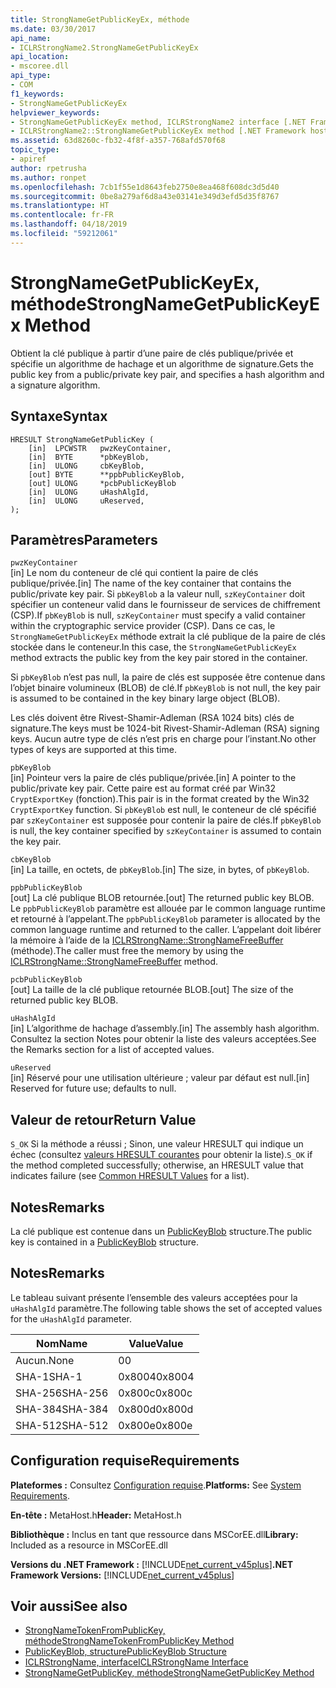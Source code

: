 ```yaml
---
title: StrongNameGetPublicKeyEx, méthode
ms.date: 03/30/2017
api_name:
- ICLRStrongName2.StrongNameGetPublicKeyEx
api_location:
- mscoree.dll
api_type:
- COM
f1_keywords:
- StrongNameGetPublicKeyEx
helpviewer_keywords:
- StrongNameGetPublicKeyEx method, ICLRStrongName2 interface [.NET Framework hosting]
- ICLRStrongName2::StrongNameGetPublicKeyEx method [.NET Framework hosting]
ms.assetid: 63d8260c-fb32-4f8f-a357-768afd570f68
topic_type:
- apiref
author: rpetrusha
ms.author: ronpet
ms.openlocfilehash: 7cb1f55e1d8643feb2750e8ea468f608dc3d5d40
ms.sourcegitcommit: 0be8a279af6d8a43e03141e349d3efd5d35f8767
ms.translationtype: HT
ms.contentlocale: fr-FR
ms.lasthandoff: 04/18/2019
ms.locfileid: "59212061"
---
```

# <a name="strongnamegetpublickeyex-method"></a><span data-ttu-id="10fe4-102">StrongNameGetPublicKeyEx, méthode</span><span class="sxs-lookup"><span data-stu-id="10fe4-102">StrongNameGetPublicKeyEx Method</span></span>
<span data-ttu-id="10fe4-103">Obtient la clé publique à partir d’une paire de clés publique/privée et spécifie un algorithme de hachage et un algorithme de signature.</span><span class="sxs-lookup"><span data-stu-id="10fe4-103">Gets the public key from a public/private key pair, and specifies a hash algorithm and a signature algorithm.</span></span>  
  
## <a name="syntax"></a><span data-ttu-id="10fe4-104">Syntaxe</span><span class="sxs-lookup"><span data-stu-id="10fe4-104">Syntax</span></span>  
  
```  
HRESULT StrongNameGetPublicKey (   
    [in]  LPCWSTR   pwzKeyContainer,  
    [in]  BYTE      *pbKeyBlob,  
    [in]  ULONG     cbKeyBlob,  
    [out] BYTE      **ppbPublicKeyBlob,  
    [out] ULONG     *pcbPublicKeyBlob  
    [in]  ULONG     uHashAlgId,  
    [in]  ULONG     uReserved,  
);  
```  
  
## <a name="parameters"></a><span data-ttu-id="10fe4-105">Paramètres</span><span class="sxs-lookup"><span data-stu-id="10fe4-105">Parameters</span></span>  
 `pwzKeyContainer`  
 <span data-ttu-id="10fe4-106">[in] Le nom du conteneur de clé qui contient la paire de clés publique/privée.</span><span class="sxs-lookup"><span data-stu-id="10fe4-106">[in] The name of the key container that contains the public/private key pair.</span></span> <span data-ttu-id="10fe4-107">Si `pbKeyBlob` a la valeur null, `szKeyContainer` doit spécifier un conteneur valid dans le fournisseur de services de chiffrement (CSP).</span><span class="sxs-lookup"><span data-stu-id="10fe4-107">If `pbKeyBlob` is null, `szKeyContainer` must specify a valid container within the cryptographic service provider (CSP).</span></span> <span data-ttu-id="10fe4-108">Dans ce cas, le `StrongNameGetPublicKeyEx` méthode extrait la clé publique de la paire de clés stockée dans le conteneur.</span><span class="sxs-lookup"><span data-stu-id="10fe4-108">In this case, the `StrongNameGetPublicKeyEx` method extracts the public key from the key pair stored in the container.</span></span>  
  
 <span data-ttu-id="10fe4-109">Si `pbKeyBlob` n’est pas null, la paire de clés est supposée être contenue dans l’objet binaire volumineux (BLOB) de clé.</span><span class="sxs-lookup"><span data-stu-id="10fe4-109">If `pbKeyBlob` is not null, the key pair is assumed to be contained in the key binary large object (BLOB).</span></span>  
  
 <span data-ttu-id="10fe4-110">Les clés doivent être Rivest-Shamir-Adleman (RSA 1024 bits) clés de signature.</span><span class="sxs-lookup"><span data-stu-id="10fe4-110">The keys must be 1024-bit Rivest-Shamir-Adleman (RSA) signing keys.</span></span> <span data-ttu-id="10fe4-111">Aucun autre type de clés n’est pris en charge pour l’instant.</span><span class="sxs-lookup"><span data-stu-id="10fe4-111">No other types of keys are supported at this time.</span></span>  
  
 `pbKeyBlob`  
 <span data-ttu-id="10fe4-112">[in] Pointeur vers la paire de clés publique/privée.</span><span class="sxs-lookup"><span data-stu-id="10fe4-112">[in] A pointer to the public/private key pair.</span></span> <span data-ttu-id="10fe4-113">Cette paire est au format créé par Win32 `CryptExportKey` (fonction).</span><span class="sxs-lookup"><span data-stu-id="10fe4-113">This pair is in the format created by the Win32 `CryptExportKey` function.</span></span> <span data-ttu-id="10fe4-114">Si `pbKeyBlob` est null, le conteneur de clé spécifié par `szKeyContainer` est supposée pour contenir la paire de clés.</span><span class="sxs-lookup"><span data-stu-id="10fe4-114">If `pbKeyBlob` is null, the key container specified by `szKeyContainer` is assumed to contain the key pair.</span></span>  
  
 `cbKeyBlob`  
 <span data-ttu-id="10fe4-115">[in] La taille, en octets, de `pbKeyBlob`.</span><span class="sxs-lookup"><span data-stu-id="10fe4-115">[in] The size, in bytes, of `pbKeyBlob`.</span></span>  
  
 `ppbPublicKeyBlob`  
 <span data-ttu-id="10fe4-116">[out] La clé publique BLOB retournée.</span><span class="sxs-lookup"><span data-stu-id="10fe4-116">[out] The returned public key BLOB.</span></span> <span data-ttu-id="10fe4-117">Le `ppbPublicKeyBlob` paramètre est allouée par le common language runtime et retourné à l’appelant.</span><span class="sxs-lookup"><span data-stu-id="10fe4-117">The `ppbPublicKeyBlob` parameter is allocated by the common language runtime and returned to the caller.</span></span> <span data-ttu-id="10fe4-118">L’appelant doit libérer la mémoire à l’aide de la [ICLRStrongName::StrongNameFreeBuffer](../../../../docs/framework/unmanaged-api/hosting/iclrstrongname-strongnamefreebuffer-method.md) (méthode).</span><span class="sxs-lookup"><span data-stu-id="10fe4-118">The caller must free the memory by using the [ICLRStrongName::StrongNameFreeBuffer](../../../../docs/framework/unmanaged-api/hosting/iclrstrongname-strongnamefreebuffer-method.md) method.</span></span>  
  
 `pcbPublicKeyBlob`  
 <span data-ttu-id="10fe4-119">[out] La taille de la clé publique retournée BLOB.</span><span class="sxs-lookup"><span data-stu-id="10fe4-119">[out] The size of the returned public key BLOB.</span></span>  
  
 `uHashAlgId`  
 <span data-ttu-id="10fe4-120">[in] L’algorithme de hachage d’assembly.</span><span class="sxs-lookup"><span data-stu-id="10fe4-120">[in] The assembly hash algorithm.</span></span> <span data-ttu-id="10fe4-121">Consultez la section Notes pour obtenir la liste des valeurs acceptées.</span><span class="sxs-lookup"><span data-stu-id="10fe4-121">See the Remarks section for a list of accepted values.</span></span>  
  
 `uReserved`  
 <span data-ttu-id="10fe4-122">[in] Réservé pour une utilisation ultérieure ; valeur par défaut est null.</span><span class="sxs-lookup"><span data-stu-id="10fe4-122">[in] Reserved for future use; defaults to null.</span></span>  
  
## <a name="return-value"></a><span data-ttu-id="10fe4-123">Valeur de retour</span><span class="sxs-lookup"><span data-stu-id="10fe4-123">Return Value</span></span>  
 <span data-ttu-id="10fe4-124">`S_OK` Si la méthode a réussi ; Sinon, une valeur HRESULT qui indique un échec (consultez [valeurs HRESULT courantes](https://go.microsoft.com/fwlink/?LinkId=213878) pour obtenir la liste).</span><span class="sxs-lookup"><span data-stu-id="10fe4-124">`S_OK` if the method completed successfully; otherwise, an HRESULT value that indicates failure (see [Common HRESULT Values](https://go.microsoft.com/fwlink/?LinkId=213878) for a list).</span></span>  
  
## <a name="remarks"></a><span data-ttu-id="10fe4-125">Notes</span><span class="sxs-lookup"><span data-stu-id="10fe4-125">Remarks</span></span>  
 <span data-ttu-id="10fe4-126">La clé publique est contenue dans un [PublicKeyBlob](../../../../docs/framework/unmanaged-api/strong-naming/publickeyblob-structure.md) structure.</span><span class="sxs-lookup"><span data-stu-id="10fe4-126">The public key is contained in a [PublicKeyBlob](../../../../docs/framework/unmanaged-api/strong-naming/publickeyblob-structure.md) structure.</span></span>  
  
## <a name="remarks"></a><span data-ttu-id="10fe4-127">Notes</span><span class="sxs-lookup"><span data-stu-id="10fe4-127">Remarks</span></span>  
 <span data-ttu-id="10fe4-128">Le tableau suivant présente l’ensemble des valeurs acceptées pour la `uHashAlgId` paramètre.</span><span class="sxs-lookup"><span data-stu-id="10fe4-128">The following table shows the set of accepted values for the `uHashAlgId` parameter.</span></span>  
  
|<span data-ttu-id="10fe4-129">Nom</span><span class="sxs-lookup"><span data-stu-id="10fe4-129">Name</span></span>|<span data-ttu-id="10fe4-130">Value</span><span class="sxs-lookup"><span data-stu-id="10fe4-130">Value</span></span>|  
|----------|-----------|  
|<span data-ttu-id="10fe4-131">Aucun.</span><span class="sxs-lookup"><span data-stu-id="10fe4-131">None</span></span>|<span data-ttu-id="10fe4-132">0</span><span class="sxs-lookup"><span data-stu-id="10fe4-132">0</span></span>|  
|<span data-ttu-id="10fe4-133">SHA-1</span><span class="sxs-lookup"><span data-stu-id="10fe4-133">SHA-1</span></span>|<span data-ttu-id="10fe4-134">0x8004</span><span class="sxs-lookup"><span data-stu-id="10fe4-134">0x8004</span></span>|  
|<span data-ttu-id="10fe4-135">SHA-256</span><span class="sxs-lookup"><span data-stu-id="10fe4-135">SHA-256</span></span>|<span data-ttu-id="10fe4-136">0x800c</span><span class="sxs-lookup"><span data-stu-id="10fe4-136">0x800c</span></span>|  
|<span data-ttu-id="10fe4-137">SHA-384</span><span class="sxs-lookup"><span data-stu-id="10fe4-137">SHA-384</span></span>|<span data-ttu-id="10fe4-138">0x800d</span><span class="sxs-lookup"><span data-stu-id="10fe4-138">0x800d</span></span>|  
|<span data-ttu-id="10fe4-139">SHA-512</span><span class="sxs-lookup"><span data-stu-id="10fe4-139">SHA-512</span></span>|<span data-ttu-id="10fe4-140">0x800e</span><span class="sxs-lookup"><span data-stu-id="10fe4-140">0x800e</span></span>|  
  
## <a name="requirements"></a><span data-ttu-id="10fe4-141">Configuration requise</span><span class="sxs-lookup"><span data-stu-id="10fe4-141">Requirements</span></span>  
 <span data-ttu-id="10fe4-142">**Plateformes :** Consultez [Configuration requise](../../../../docs/framework/get-started/system-requirements.md).</span><span class="sxs-lookup"><span data-stu-id="10fe4-142">**Platforms:** See [System Requirements](../../../../docs/framework/get-started/system-requirements.md).</span></span>  
  
 <span data-ttu-id="10fe4-143">**En-tête :** MetaHost.h</span><span class="sxs-lookup"><span data-stu-id="10fe4-143">**Header:** MetaHost.h</span></span>  
  
 <span data-ttu-id="10fe4-144">**Bibliothèque :** Inclus en tant que ressource dans MSCorEE.dll</span><span class="sxs-lookup"><span data-stu-id="10fe4-144">**Library:** Included as a resource in MSCorEE.dll</span></span>  
  
 <span data-ttu-id="10fe4-145">**Versions du .NET Framework :** [!INCLUDE[net_current_v45plus](../../../../includes/net-current-v45plus-md.md)]</span><span class="sxs-lookup"><span data-stu-id="10fe4-145">**.NET Framework Versions:** [!INCLUDE[net_current_v45plus](../../../../includes/net-current-v45plus-md.md)]</span></span>  
  
## <a name="see-also"></a><span data-ttu-id="10fe4-146">Voir aussi</span><span class="sxs-lookup"><span data-stu-id="10fe4-146">See also</span></span>

- [<span data-ttu-id="10fe4-147">StrongNameTokenFromPublicKey, méthode</span><span class="sxs-lookup"><span data-stu-id="10fe4-147">StrongNameTokenFromPublicKey Method</span></span>](../../../../docs/framework/unmanaged-api/hosting/iclrstrongname-strongnametokenfrompublickey-method.md)
- [<span data-ttu-id="10fe4-148">PublicKeyBlob, structure</span><span class="sxs-lookup"><span data-stu-id="10fe4-148">PublicKeyBlob Structure</span></span>](../../../../docs/framework/unmanaged-api/strong-naming/publickeyblob-structure.md)
- [<span data-ttu-id="10fe4-149">ICLRStrongName, interface</span><span class="sxs-lookup"><span data-stu-id="10fe4-149">ICLRStrongName Interface</span></span>](../../../../docs/framework/unmanaged-api/hosting/iclrstrongname-interface.md)
- [<span data-ttu-id="10fe4-150">StrongNameGetPublicKey, méthode</span><span class="sxs-lookup"><span data-stu-id="10fe4-150">StrongNameGetPublicKey Method</span></span>](../../../../docs/framework/unmanaged-api/hosting/iclrstrongname-strongnamegetpublickey-method.md)
